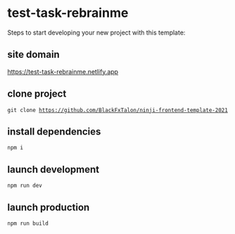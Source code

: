 # test-task-rebrainme

Steps to start developing your new project with this template:

## site domain

https://test-task-rebrainme.netlify.app

## clone project

<code>git clone https://github.com/BlackFxTalon/ninji-frontend-template-2021</code>

## install dependencies

<code>npm i</code>

## launch development

<code>npm run dev</code>

## launch production

<code>npm run build</code>
